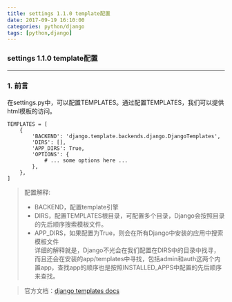 ```yaml
---
title: settings 1.1.0 template配置
date: 2017-09-19 16:10:00
categories: python/django
tags: [python,django]
---
```

### settings 1.1.0 template配置

---

### 1. 前言
在settings.py中，可以配置TEMPLATES。通过配置TEMPLATES，我们可以提供html模板的访问。
```
TEMPLATES = [
    {
        'BACKEND': 'django.template.backends.django.DjangoTemplates',
        'DIRS': [],
        'APP_DIRS': True,
        'OPTIONS': {
            # ... some options here ...
        },
    },
]
```

> 配置解释:
> - BACKEND，配置template引擎
> - DIRS，配置TEMPLATES根目录，可配置多个目录，Django会按照目录的先后顺序搜索模板文件。
> - APP_DIRS，如果配置为True，则会在所有Django中安装的应用中搜索模板文件  
详细的解释就是，Django不光会在我们配置在DIRS中的目录中找寻，而且还会在安装的app/templates中寻找，包括admin和auth这两个内置app，查找app的顺序也是按照INSTALLED_APPS中配置的先后顺序来查找。

> 官方文档：[django templates docs](https://docs.djangoproject.com/en/1.11/topics/templates/)
